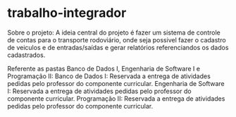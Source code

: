 # trabalho-integrador

Sobre o projeto: A ideia central do projeto é fazer um sistema de controle de contas para o transporte rodoviário, onde seja possivel fazer o cadastro de veiculos e de entradas/saídas e gerar relatórios referenciandos os dados cadastrados.

Referente as pastas Banco de Dados I, Engenharia de Software I e Programação II:
Banco de Dados I: Reservada a entrega de atividades pedidas pelo professor do componente curricular.
Engenharia de Software I: Reservada a entrega de atividades pedidas pelo professor do componente curricular.
Programação II: Reservada a entrega de atividades pedidas pelo professor do componente curricular.
